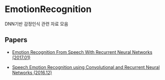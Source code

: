 # EmotionRecognition
DNN기반 감정인식 관련 자료 모음

## Papers
* [Emotion Recognition From Speech With Recurrent
Neural Networks (2017.01)](https://arxiv.org/pdf/1701.08071.pdf)

* [Speech Emotion Recognition using
Convolutional and Recurrent Neural Networks (2016.12)](http://www.apsipa.org/proceedings_2016/HTML/paper2016/137.pdf)
